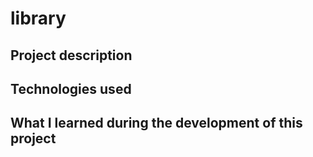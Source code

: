 <h1>library</h1>

<h2>Project description</h2>

<h2>Technologies used</h2>

<h2>What I learned during the development of this project</h2>
